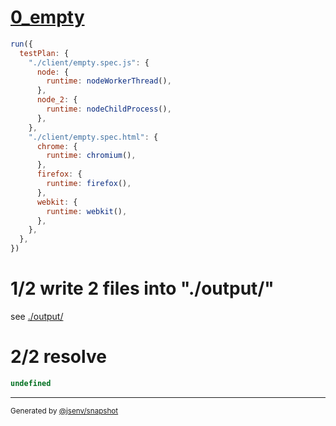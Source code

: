 # [0_empty](../../test_plan_logs_mixed.test.mjs#L109)

```js
run({
  testPlan: {
    "./client/empty.spec.js": {
      node: {
        runtime: nodeWorkerThread(),
      },
      node_2: {
        runtime: nodeChildProcess(),
      },
    },
    "./client/empty.spec.html": {
      chrome: {
        runtime: chromium(),
      },
      firefox: {
        runtime: firefox(),
      },
      webkit: {
        runtime: webkit(),
      },
    },
  },
})
```

# 1/2 write 2 files into "./output/"

see [./output/](./output/)

# 2/2 resolve

```js
undefined
```
---

<sub>
  Generated by <a href="https://github.com/jsenv/core/tree/main/packages/independent/snapshot">@jsenv/snapshot</a>
</sub>